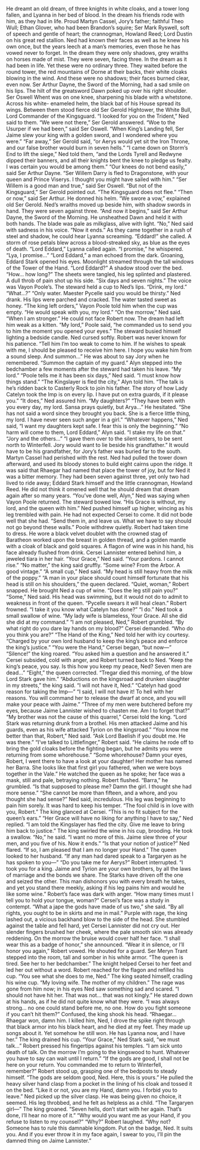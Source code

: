 He dreamt an old dream, of three knights in white cloaks, and a tower long fallen, and Lyanna in her bed of blood.
In the dream his friends rode with him, as they had in life. Proud Martyn Cassel, Jory’s father; faithful Theo Wull; Ethan Glover, who had been Brandon’s squire; Ser Mark Ryswell, soft of speech and gentle of heart; the crannogman, Howland Reed; Lord Dustin on his great red stallion. Ned had known their faces as well as he knew his own once, but the years leech at a man’s memories, even those he has vowed never to forget. In the dream they were only shadows, grey wraiths on horses made of mist.
They were seven, facing three. In the dream as it had been in life. Yet these were no ordinary three. They waited before the round tower, the red mountains of Dorne at their backs, their white cloaks blowing in the wind.
And these were no shadows; their faces burned clear, even now. Ser Arthur Dayne, the Sword of the Morning, had a sad smile on his lips. The hilt of the greatsword Dawn poked up over his right shoulder. Ser Oswell Whent was on one knee, sharpening his blade with a whetstone. Across his white- enameled helm, the black bat of his House spread its wings. Between them stood fierce old Ser Gerold Hightower, the White Bull, Lord Commander of the Kingsguard.
“I looked for you on the Trident,” Ned said to them.
“We were not there,” Ser Gerold answered.
“Woe to the Usurper if we had been,” said Ser Oswell.
“When King’s Landing fell, Ser Jaime slew your king with a golden sword, and I wondered where you were.”
“Far away,” Ser Gerold said, “or Aerys would yet sit the Iron Throne, and our false brother would burn in seven hells.”
“I came down on Storm’s End to lift the siege,” Ned told them, “and the Lords Tyrell and Redwyne dipped their banners, and all their knights bent the knee to pledge us fealty. I was certain you would be among them.”
“Our knees do not bend easily,” said Ser Arthur Dayne.
“Ser Willem Darry is fled to Dragonstone, with your queen and Prince Viserys. I thought you might have sailed with him.”
“Ser Willem is a good man and true,” said Ser Oswell.
“But not of the Kingsguard,” Ser Gerold pointed out. “The Kingsguard does not flee.”
“Then or now,” said Ser Arthur. He donned his helm.
“We swore a vow,” explained old Ser Gerold.
Ned’s wraiths moved up beside him, with shadow swords in hand.
They were seven against three.
“And now it begins,” said Ser Arthur Dayne, the Sword of the Morning. He unsheathed Dawn and held it with both hands. The blade was pale as milkglass, alive with light.
“No,” Ned said with sadness in his voice. “Now it ends.” As they came together in a rush of steel and shadow, he could hear Lyanna screaming.
“Eddard!” she called. A storm of rose petals blew across a blood-streaked sky, as blue as the eyes of death.
“Lord Eddard,” Lyanna called again.
“I promise,” he whispered. “Lya, I promise…”
“Lord Eddard,” a man echoed from the dark.
Groaning, Eddard Stark opened his eyes. Moonlight streamed through the tall windows of the Tower of the Hand.
“Lord Eddard?” A shadow stood over the bed.
“How… how long?” The sheets were tangled, his leg splinted and plastered. A dull throb of pain shot up his side.
“Six days and seven nights.” The voice was Vayon Poole’s. The steward held a cup to Ned’s lips. “Drink, my lord.”
“What…?”
“Only water. Maester Pycelle said you would be thirsty.”
Ned drank. His lips were parched and cracked. The water tasted sweet as honey.
“The king left orders,” Vayon Poole told him when the cup was empty.
“He would speak with you, my lord.”
“On the morrow,” Ned said. “When I am stronger.” He could not face Robert now. The dream had left him weak as a kitten.
“My lord,” Poole said, “he commanded us to send you to him the moment you opened your eyes.” The steward busied himself lighting a bedside candle.
Ned cursed softly. Robert was never known for his patience. “Tell him I’m too weak to come to him. If he wishes to speak with me, I should be pleased to receive him here. I hope you wake him from a sound sleep. And summon…” He was about to say Jory when he remembered. “Summon the captain of my guard.”
Alyn stepped into the bedchamber a few moments after the steward had taken his leave. “My lord.”
“Poole tells me it has been six days,” Ned said. “I must know how things stand.”
“The Kingslayer is fled the city,” Alyn told him. “The talk is he’s ridden back to Casterly Rock to join his father. The story of how Lady Catelyn took the Imp is on every lip. I have put on extra guards, if it please you.”
“It does,” Ned assured him. “My daughters?”
“They have been with you every day, my lord. Sansa prays quietly, but Arya…” He hesitated. “She has not said a word since they brought you back. She is a fierce little thing, my lord. I have never seen such anger in a girl.”
“Whatever happens,” Ned said, “I want my daughters kept safe. I fear this is only the beginning.”
“No harm will come to them, Lord Eddard,” Alyn said. “I stake my life on that.”
“Jory and the others…”
“I gave them over to the silent sisters, to be sent north to Winterfell.
Jory would want to lie beside his grandfather.”
It would have to be his grandfather, for Jory’s father was buried far to the south. Martyn Cassel had perished with the rest. Ned had pulled the tower down afterward, and used its bloody stones to build eight cairns upon the ridge. It was said that Rhaegar had named that place the tower of joy, but for Ned it was a bitter memory. They had been seven against three, yet only two had lived to ride away; Eddard Stark himself and the little crannogman, Howland Reed. He did not think it omened well that he should dream that dream again after so many years.
“You’ve done well, Alyn,” Ned was saying when Vayon Poole returned. The steward bowed low. “His Grace is without, my lord, and the queen with him.”
Ned pushed himself up higher, wincing as his leg trembled with pain.
He had not expected Cersei to come. It did not bode well that she had.
“Send them in, and leave us. What we have to say should not go beyond these walls.” Poole withdrew quietly.
Robert had taken time to dress. He wore a black velvet doublet with the crowned stag of Baratheon worked upon the breast in golden thread, and a golden mantle with a cloak of black and gold squares. A flagon of wine was in his hand, his face already flushed from drink. Cersei Lannister entered behind him, a jeweled tiara in her hair.
“Your Grace,” Ned said. “Your pardons. I cannot rise.”
“No matter,” the king said gruffly. “Some wine? From the Arbor. A good vintage.”
“A small cup,” Ned said. “My head is still heavy from the milk of the poppy.”
“A man in your place should count himself fortunate that his head is still on his shoulders,” the queen declared.
“Quiet, woman,” Robert snapped. He brought Ned a cup of wine.
“Does the leg still pain you?”
“Some,” Ned said. His head was swimming, but it would not do to admit to weakness in front of the queen.
“Pycelle swears it will heal clean.” Robert frowned. “I take it you know what Catelyn has done?”
“I do.” Ned took a small swallow of wine. “My lady wife is blameless, Your Grace. All she did she did at my command.”
“I am not pleased, Ned,” Robert grumbled.
“By what right do you dare lay hands on my blood?” Cersei demanded.
“Who do you think you are?”
“The Hand of the King,” Ned told her with icy courtesy. “Charged by your own lord husband to keep the king’s peace and enforce the king’s justice.”
“You were the Hand,” Cersei began, “but now—”
“Silence!” the king roared. “You asked him a question and he answered it.” Cersei subsided, cold with anger, and Robert turned back to Ned. “Keep the king’s peace, you say. Is this how you keep my peace, Ned? Seven men are dead…”
“Eight,” the queen corrected. “Tregar died this morning, of the blow Lord Stark gave him.”
“Abductions on the kingsroad and drunken slaughter in my streets,” the king said. “I will not have it, Ned.”
“Catelyn had good reason for taking the Imp—”
“I said, I will not have it! To hell with her reasons. You will command her to release the dwarf at once, and you will make your peace with Jaime.”
“Three of my men were butchered before my eyes, because Jaime Lannister wished to chasten me. Am I to forget that?”
“My brother was not the cause of this quarrel,” Cersei told the king.
“Lord Stark was returning drunk from a brothel. His men attacked Jaime and his guards, even as his wife attacked Tyrion on the kingsroad.”
“You know me better than that, Robert,” Ned said. “Ask Lord Baelish if you doubt me. He was there.”
“I’ve talked to Littlefinger,” Robert said. “He claims he rode off to bring the gold cloaks before the fighting began, but he admits you were returning from some whorehouse.”
“Some whorehouse? Damn your eyes, Robert, I went there to have a look at your daughter! Her mother has named her Barra. She looks like that first girl you fathered, when we were boys together in the Vale.” He watched the queen as he spoke; her face was a mask, still and pale, betraying nothing.
Robert flushed. “Barra,” he grumbled. “Is that supposed to please me? Damn the girl. I thought she had more sense.”
“She cannot be more than fifteen, and a whore, and you thought she had sense?” Ned said, incredulous. His leg was beginning to pain him sorely. It was hard to keep his temper. “The fool child is in love with you, Robert.”
The king glanced at Cersei. “This is no fit subject for the queen’s ears.”
“Her Grace will have no liking for anything I have to say,” Ned replied.
“I am told the Kingslayer has fled the city. Give me leave to bring him back to justice.”
The king swirled the wine in his cup, brooding. He took a swallow.
“No,” he said. “I want no more of this. Jaime slew three of your men, and you five of his. Now it ends.”
“Is that your notion of justice?” Ned flared. “If so, I am pleased that I am no longer your Hand.”
The queen looked to her husband. “If any man had dared speak to a Targaryen as he has spoken to you—”
“Do you take me for Aerys?” Robert interrupted.
“I took you for a king. Jaime and Tyrion are your own brothers, by all the laws of marriage and the bonds we share. The Starks have driven off the one and seized the other. This man dishonors you with every breath he takes, and yet you stand there meekly, asking if his leg pains him and would he like some wine.”
Robert’s face was dark with anger. “How many times must I tell you to hold your tongue, woman?”
Cersei’s face was a study in contempt. “What a jape the gods have made of us two,” she said. “By all rights, you ought to be in skirts and me in mail.”
Purple with rage, the king lashed out, a vicious backhand blow to the side of the head. She stumbled against the table and fell hard, yet Cersei Lannister did not cry out. Her slender fingers brushed her cheek, where the pale smooth skin was already reddening. On the morrow the bruise would cover half her face. “I shall wear this as a badge of honor,” she announced.
“Wear it in silence, or I’ll honor you again,” Robert vowed. He shouted for a guard. Ser Meryn Trant stepped into the room, tall and somber in his white armor. “The queen is tired. See her to her bedchamber.” The knight helped Cersei to her feet and led her out without a word.
Robert reached for the flagon and refilled his cup. “You see what she does to me, Ned.” The king seated himself, cradling his wine cup. “My loving wife. The mother of my children.” The rage was gone from him now; in his eyes Ned saw something sad and scared. “I should not have hit her. That was not… that was not kingly.” He stared down at his hands, as if he did not quite know what they were. “I was always strong… no one could stand before me, no one. How do you fight someone if you can’t hit them?”
Confused, the king shook his head. “Rhaegar… Rhaegar won, damn him. I killed him, Ned, I drove the spike right through that black armor into his black heart, and he died at my feet. They made up songs about it. Yet somehow he still won. He has Lyanna now, and I have her.” The king drained his cup.
“Your Grace,” Ned Stark said, “we must talk…”
Robert pressed his fingertips against his temples. “I am sick unto death of talk. On the morrow I’m going to the kingswood to hunt. Whatever you have to say can wait until I return.”
“If the gods are good, I shall not be here on your return. You commanded me to return to Winterfell, remember?”
Robert stood up, grasping one of the bedposts to steady himself. “The gods are seldom good, Ned. Here, this is yours.” He pulled the heavy silver hand clasp from a pocket in the lining of his cloak and tossed it on the bed.
“Like it or not, you are my Hand, damn you. I forbid you to leave.”
Ned picked up the silver clasp. He was being given no choice, it seemed. His leg throbbed, and he felt as helpless as a child. “The Targaryen girl—”
The king groaned. “Seven hells, don’t start with her again. That’s done, I’ll hear no more of it.”
“Why would you want me as your Hand, if you refuse to listen to my counsel?”
“Why?” Robert laughed. “Why not? Someone has to rule this damnable kingdom. Put on the badge, Ned. It suits you. And if you ever throw it in my face again, I swear to you, I’ll pin the damned thing on Jaime Lannister.”
